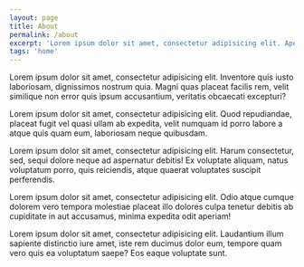 ```yaml
---
layout: page
title: About
permalink: /about
excerpt: 'Lorem ipsum dolor sit amet, consectetur adipisicing elit. Aperiam expedita, molestiae reiciendis. Tempore officiis, recusandae iure, neque doloremque sed error molestiae laudantium hic deleniti autem repellendus. Id laudantium quod magnam.'
tags: 'home'
---
```


Lorem ipsum dolor sit amet, consectetur adipisicing elit. Inventore quis iusto laboriosam, dignissimos nostrum quia. Magni quas placeat facilis rem, velit similique non error quis ipsum accusantium, veritatis obcaecati excepturi?

Lorem ipsum dolor sit amet, consectetur adipisicing elit. Quod repudiandae, placeat fugit vel quasi ullam ab expedita, velit numquam id porro labore a atque quis quam eum, laboriosam neque quibusdam.

Lorem ipsum dolor sit amet, consectetur adipisicing elit. Harum consectetur, sed, sequi dolore neque ad aspernatur debitis! Ex voluptate aliquam, natus voluptatum porro, quis reiciendis, atque quaerat voluptates suscipit perferendis.

Lorem ipsum dolor sit amet, consectetur adipisicing elit. Odio atque cumque dolorem vero tempora molestiae placeat illo dolores culpa tenetur debitis ab cupiditate in aut accusamus, minima expedita odit aperiam!

Lorem ipsum dolor sit amet, consectetur adipisicing elit. Laudantium illum sapiente distinctio iure amet, iste rem ducimus dolor eum, tempore quam vero quis ea voluptatum saepe? Eos eaque voluptate sunt.



